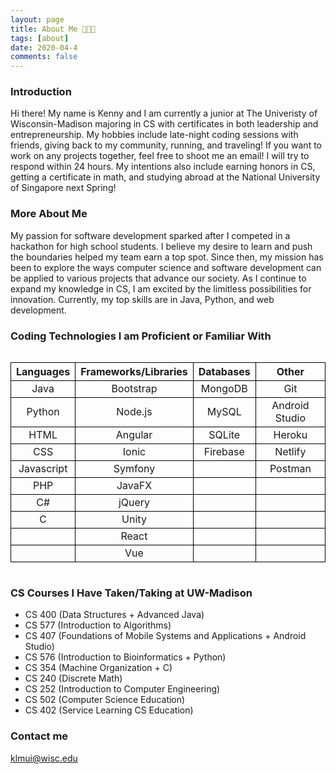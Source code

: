 ```yaml
---
layout: page
title: About Me 🧑🏻‍💻
tags: [about]
date: 2020-04-4
comments: false
---
```


### Introduction

Hi there! My name is Kenny and I am currently a junior at The Univeristy of Wisconsin-Madison majoring in CS with certificates in both leadership and entrepreneurship. My hobbies include late-night coding sessions with friends, giving back to my community, running, and traveling! If you want to work on any projects together, feel free to shoot me an email! I will try to respond within 24 hours. My intentions also include earning honors in CS, getting a certificate in math, and studying abroad at the National University of Singapore next Spring!

### More About Me

My passion for software development sparked after I competed in a hackathon for high school students. I believe my desire to learn and push the boundaries helped my team earn a top spot. Since then, my mission has been to explore the ways computer science and software development can be applied to various projects that advance our society. As I continue to expand my knowledge in CS, I am excited by the limitless possibilities for innovation. Currently, my top skills are in Java, Python, and web development. 

### Coding Technologies I am Proficient or Familiar With

<style>
.tablelines table, .tablelines td, .tablelines th {
        border: 1px solid black;
        }
</style>

<div style="overflow-x:auto">
    <table class="tablelines">
    <thead>
        <tr>
        <th style="text-align: center"><strong>Languages</strong></th>
        <th style="text-align: center"><strong>Frameworks/Libraries</strong></th>
        <th style="text-align: center"><strong>Databases</strong></th>
        <th style="text-align: center"><strong>Other</strong></th>
        </tr>
    </thead>
    <tbody>
        <tr>
        <td style="text-align: center">Java</td>
        <td style="text-align: center">Bootstrap</td>
        <td style="text-align: center">MongoDB</td>
        <td style="text-align: center">Git</td>
        </tr>
        <tr>
        <td style="text-align: center">Python</td>
        <td style="text-align: center">Node.js</td>
        <td style="text-align: center">MySQL</td>
        <td style="text-align: center">Android Studio</td>
        </tr>
        <tr>
        <td style="text-align: center">HTML</td>
        <td style="text-align: center">Angular</td>
        <td style="text-align: center">SQLite</td>
        <td style="text-align: center">Heroku</td>
        </tr>
        <tr>
        <td style="text-align: center">CSS</td>
        <td style="text-align: center">Ionic</td>
        <td style="text-align: center">Firebase</td>
        <td style="text-align: center">Netlify</td>
        </tr>
        <tr>
        <td style="text-align: center">Javascript</td>
        <td style="text-align: center">Symfony</td>
        <td style="text-align: center"></td>
        <td style="text-align: center">Postman</td>
        </tr>
        <tr>
        <td style="text-align: center">PHP</td>
        <td style="text-align: center">JavaFX</td>
        <td style="text-align: center"></td>
        <td style="text-align: center"></td>
        </tr>
        <tr>
        <td style="text-align: center">C#</td>
        <td style="text-align: center">jQuery</td>
        <td style="text-align: center"></td>
        <td style="text-align: center"></td>
        </tr>
        <tr>
        <td style="text-align: center">C</td>
        <td style="text-align: center">Unity</td>
        <td style="text-align: center"></td>
        <td style="text-align: center"></td>
        </tr>
        <tr>
        <td style="text-align: center"></td>
        <td style="text-align: center">React</td>
        <td style="text-align: center"></td>
        <td style="text-align: center"></td>
        </tr>
        <tr>
        <td style="text-align: center"></td>
        <td style="text-align: center">Vue</td>
        <td style="text-align: center"></td>
        <td style="text-align: center"></td>
        </tr>
    </tbody>
    </table> 
</div>

### CS Courses I Have Taken/Taking at UW-Madison
- CS 400 (Data Structures + Advanced Java)
- CS 577 (Introduction to Algorithms)
- CS 407 (Foundations of Mobile Systems and Applications + Android Studio)
- CS 576 (Introduction to Bioinformatics + Python)
- CS 354 (Machine Organization + C)
- CS 240 (Discrete Math)
- CS 252 (Introduction to Computer Engineering)
- CS 502 (Computer Science Education)
- CS 402 (Service Learning CS Education)
 
### Contact me

[klmui@wisc.edu](mailto:klmui@wisc.edu)
